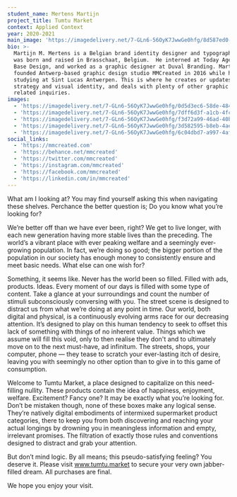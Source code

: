 ```yaml
---
student_name: Mertens Martijn
project_title: Tumtu Market
context: Applied Context
year: 2020-2021
main_image: 'https://imagedelivery.net/7-GLn6-56OyK7JwwGe0hfg/8d587ed0-7778-403e-7efa-40f49b0a3200'
bio: >-
  Martijn M. Mertens is a Belgian brand identity designer and typographer.  He
  was born and raised in Brasschaat, Belgium.  He interned at Today Agency and
  Base Design, and worked as a graphic designer at Duval Branding. Martijn
  founded Antwerp-based graphic design studio MMCreated in 2016 while he was
  studying at Sint Lucas Antwerpen. This is where he creates or updates brand
  strategy and visual identity, and deals with plenty of other graphic design
  related inquiries.
images:
  - 'https://imagedelivery.net/7-GLn6-56OyK7JwwGe0hfg/0d5d3ec6-58de-4843-c2b6-1f3108ff9f00'
  - 'https://imagedelivery.net/7-GLn6-56OyK7JwwGe0hfg/7dff6d3f-a1cb-4fc7-24d7-f973d00f3500'
  - 'https://imagedelivery.net/7-GLn6-56OyK7JwwGe0hfg/f3d72a99-46ad-40be-efd9-a366a9648900'
  - 'https://imagedelivery.net/7-GLn6-56OyK7JwwGe0hfg/3d582595-b8eb-4aec-3db4-3c050ec5c400'
  - 'https://imagedelivery.net/7-GLn6-56OyK7JwwGe0hfg/6c04dbd7-a997-4af8-6a26-a6d04cdc1c00'
social_links:
  - 'https://mmcreated.com'
  - 'https://behance.net/mmcreated'
  - 'https://twitter.com/mmcreated'
  - 'https://instagram.com/mmcreated'
  - 'https://facebook.com/mmcreated'
  - 'https://linkedin.com/in/mmcreated'
---
```

What am I looking at? You may find yourself asking this when navigating these shelves. Perchance the better question is; Do you know what you’re looking for?

We’re better off than we have ever been, right? We get to live longer, with each new generation having more stable lives than the preceding. The world’s a vibrant place with ever peaking welfare and a seemingly ever-growing population. In fact, we’re doing so good; the bigger portion of the population in our society has enough money to consistently ensure and meet basic needs. What else can one wish for?

Something, it seems like. Never has the world been so filled. Filled with ads, products. Ideas. Every moment of our days is filled with some type of content. Take a glance at your surroundings and count the number of stimuli subconsciously conversing with you. The street scene is designed to distract us from what we’re doing at any point in time. Our world, both digital and physical, is a continuously evolving arms race for our decreasing attention. It’s designed to play on this human tendency to seek to offset this lack of something with things of no inherent value. Things which we assume will fill this void, only to then realise they don't and to ultimately move on to the next must-have, ad infinitum. The streets, shops, your computer, phone — they tease to scratch your ever-lasting itch of desire, leaving you with seemingly no other option than to give in to this game of consumption.

Welcome to Tumtu Market, a place designed to capitalize on this need-filling nullity. These products contain the idea of happiness, enjoyment, welfare. Excitement? Fancy one? It may be exactly what you’re looking for. Don’t be mistaken though, none of these boxes make any logical sense. They’re natively digital embodiments of intermixed supermarket product categories, there to keep you from both discovering and reaching your actual longings by drowning you in meaningless information and empty, irrelevant promises. The filtration of exactly those rules and conventions designed to distract and grab your attention.

But don’t mind logic. By all means; this pseudo-satisfying feeling? You deserve it. Please visit www.tumtu.market to secure your very own jabber-filled dream. All purchases are final.

We hope you enjoy your visit.
